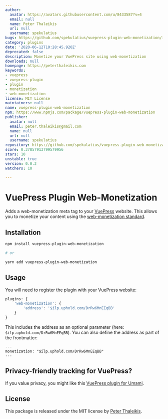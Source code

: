 ```yaml
---
author:
  avatar: https://avatars.githubusercontent.com/u/8433587?v=4
  email: null
  name: Peter Thaleikis
  url: null
  username: spekulatius
bugs: https://github.com/spekulatius/vuepress-plugin-web-monetization/issues
category: plugins
date: '2020-06-12T10:28:45.920Z'
deprecated: false
description: Monetize your VuePress site using web-monetization
downloads: null
homepage: https://peterthaleikis.com
keywords:
- vuepress
- vuepress-plugin
- plugin
- monetization
- web-monetization
license: MIT License
maintainers: null
name: vuepress-plugin-web-monetization
npm: https://www.npmjs.com/package/vuepress-plugin-web-monetization
publisher:
  avatar: null
  email: peter.thaleikis@gmail.com
  name: null
  url: null
  username: spekulatius
repository: https://github.com/spekulatius/vuepress-plugin-web-monetization
score: 0.37857913799579956
stars: 10
unstable: true
version: 0.0.2
watchers: 10

---
```


# VuePress Plugin Web-Monetization

Adds a web-monetization meta tag to your [VuePress](https://github.com/vuejs/vuepress) website. This allows you to monetize your content using the [web-monetization standard](https://webmonetization.org/).


## Installation

```bash
npm install vuepress-plugin-web-monetization

# or

yarn add vuepress-plugin-web-monetization
```


## Usage

You will need to register the plugin with your VuePress website:

```js
plugins: {
    'web-monetization': {
        'address': '$ilp.uphold.com/DrRw6MnEEqBB'
    }
}
```

This includes the address as an optional parameter (here: `$ilp.uphold.com/DrRw6MnEEqBB`). You can also define the address as part of the frontmatter:

```
---
monetization: "$ilp.uphold.com/DrRw6MnEEqBB"
---
```


## Privacy-friendly tracking for VuePress?

If you value privacy, you might like this [VuePress plugin for Umami](https://github.com/spekulatius/vuepress-plugin-umami).


## License

This package is released under the MIT license by [Peter Thaleikis](https://peterthaleikis.com).
